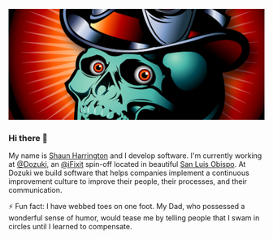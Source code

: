 ![Shaun Harrington](https://github.com/hackalot805/shaunharrington.com/blob/master/public/images/eyes.jpg?raw=true)

### Hi there 👋

My name is [Shaun Harrington](https://www.shaunharrington.com) and I develop software. I'm currently working at [@Dozuki](https://github.com/Dozuki), an [@iFixit](https://github.com/iFixit) spin-off located in beautiful [San Luis Obispo](https://en.wikipedia.org/wiki/San_Luis_Obispo,_California). At Dozuki we build software that helps companies implement a continuous improvement culture to improve their people, their processes, and their communication.

⚡ Fun fact: I have webbed toes on one foot.  My Dad, who possessed a wonderful sense of humor, would tease me by telling people that I swam in circles until I learned to compensate.

[<img alt='' src=https://www.linkedin.com/favicon.ico />](https://www.linkedin.com/in/shaunharrington/) [<img style='width:16px;' alt='' src='https://www.shaunharrington.com/favicon.ico' />](https://www.shaunharrington.com/shaunharringon.vcf)

<!--
**hackalot805/hackalot805** is a ✨ _special_ ✨ repository because its `README.md` (this file) appears on your GitHub profile.

Here are some ideas to get you started:

- 🔭 I’m currently working on ...
- 🌱 I’m currently learning ...
- 👯 I’m looking to collaborate on ...
- 🤔 I’m looking for help with ...
- 💬 Ask me about ...
- 📫 How to reach me: ...
- 😄 Pronouns: ...
-->
